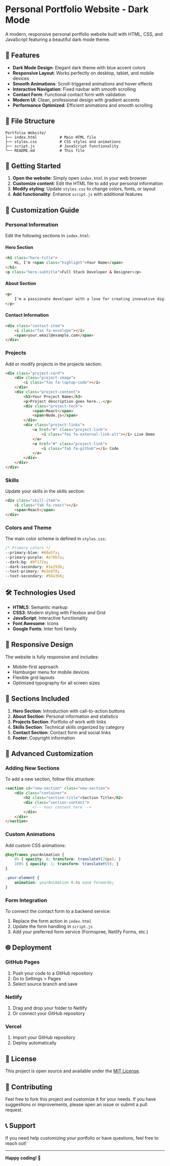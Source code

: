 # Personal Portfolio Website - Dark Mode

A modern, responsive personal portfolio website built with HTML, CSS, and JavaScript featuring a beautiful dark mode theme.

## 🌟 Features

- **Dark Mode Design**: Elegant dark theme with blue accent colors
- **Responsive Layout**: Works perfectly on desktop, tablet, and mobile devices
- **Smooth Animations**: Scroll-triggered animations and hover effects
- **Interactive Navigation**: Fixed navbar with smooth scrolling
- **Contact Form**: Functional contact form with validation
- **Modern UI**: Clean, professional design with gradient accents
- **Performance Optimized**: Efficient animations and smooth scrolling

## 📁 File Structure

```
Portfolio Website/
├── index.html          # Main HTML file
├── styles.css          # CSS styles and animations
├── script.js           # JavaScript functionality
└── README.md           # This file
```

## 🚀 Getting Started

1. **Open the website**: Simply open `index.html` in your web browser
2. **Customize content**: Edit the HTML file to add your personal information
3. **Modify styling**: Update `styles.css` to change colors, fonts, or layout
4. **Add functionality**: Enhance `script.js` with additional features

## 🎨 Customization Guide

### Personal Information

Edit the following sections in `index.html`:

#### Hero Section
```html
<h1 class="hero-title">
    Hi, I'm <span class="highlight">Your Name</span>
</h1>
<p class="hero-subtitle">Full Stack Developer & Designer</p>
```

#### About Section
```html
<p>
    I'm a passionate developer with a love for creating innovative digital solutions...
</p>
```

#### Contact Information
```html
<div class="contact-item">
    <i class="fas fa-envelope"></i>
    <span>your.email@example.com</span>
</div>
```

### Projects

Add or modify projects in the projects section:

```html
<div class="project-card">
    <div class="project-image">
        <i class="fas fa-laptop-code"></i>
    </div>
    <div class="project-content">
        <h3>Your Project Name</h3>
        <p>Project description goes here...</p>
        <div class="project-tech">
            <span>React</span>
            <span>Node.js</span>
        </div>
        <div class="project-links">
            <a href="#" class="project-link">
                <i class="fas fa-external-link-alt"></i> Live Demo
            </a>
            <a href="#" class="project-link">
                <i class="fab fa-github"></i> Code
            </a>
        </div>
    </div>
</div>
```

### Skills

Update your skills in the skills section:

```html
<div class="skill-item">
    <i class="fab fa-react"></i>
    <span>React</span>
</div>
```

### Colors and Theme

The main color scheme is defined in `styles.css`:

```css
/* Primary colors */
--primary-blue: #60a5fa;
--primary-purple: #a78bfa;
--dark-bg: #0f172a;
--dark-secondary: #1e293b;
--text-primary: #e2e8f0;
--text-secondary: #94a3b8;
```

## 🛠️ Technologies Used

- **HTML5**: Semantic markup
- **CSS3**: Modern styling with Flexbox and Grid
- **JavaScript**: Interactive functionality
- **Font Awesome**: Icons
- **Google Fonts**: Inter font family

## 📱 Responsive Design

The website is fully responsive and includes:

- Mobile-first approach
- Hamburger menu for mobile devices
- Flexible grid layouts
- Optimized typography for all screen sizes

## 🎯 Sections Included

1. **Hero Section**: Introduction with call-to-action buttons
2. **About Section**: Personal information and statistics
3. **Projects Section**: Portfolio of work with links
4. **Skills Section**: Technical skills organized by category
5. **Contact Section**: Contact form and social links
6. **Footer**: Copyright information

## 🔧 Advanced Customization

### Adding New Sections

To add a new section, follow this structure:

```html
<section id="new-section" class="new-section">
    <div class="container">
        <h2 class="section-title">Section Title</h2>
        <div class="section-content">
            <!-- Your content here -->
        </div>
    </div>
</section>
```

### Custom Animations

Add custom CSS animations:

```css
@keyframes yourAnimation {
    0% { opacity: 0; transform: translateY(20px); }
    100% { opacity: 1; transform: translateY(0); }
}

.your-element {
    animation: yourAnimation 0.6s ease forwards;
}
```

### Form Integration

To connect the contact form to a backend service:

1. Replace the form action in `index.html`
2. Update the form handling in `script.js`
3. Add your preferred form service (Formspree, Netlify Forms, etc.)

## 🌐 Deployment

### GitHub Pages
1. Push your code to a GitHub repository
2. Go to Settings > Pages
3. Select source branch and save

### Netlify
1. Drag and drop your folder to Netlify
2. Or connect your GitHub repository

### Vercel
1. Import your GitHub repository
2. Deploy automatically

## 📝 License

This project is open source and available under the [MIT License](LICENSE).

## 🤝 Contributing

Feel free to fork this project and customize it for your needs. If you have suggestions or improvements, please open an issue or submit a pull request.

## 📞 Support

If you need help customizing your portfolio or have questions, feel free to reach out!

---

**Happy coding! 🚀** 
